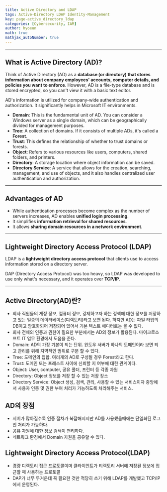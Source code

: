 ```yaml
---
title: Active Directory and LDAP
tags: Active-Directory LDAP Identity-Management
key: page-active_directory_ldap
categories: [Cybersecurity, IAM]
author: hyoeun
math: true
mathjax_autoNumber: true
---
```


---
## What is Active Directory (AD)?

Think of Active Directory (AD) as a **database (or directory) that stores information about company employees' accounts, computer details, and policies you want to enforce**. However, AD is a file-type database and is stored encrypted, so you can't view it with a basic text editor.

AD's information is utilized for company-wide authentication and authorization. It significantly helps in Microsoft IT environments.

* **Domain**: This is the fundamental unit of AD. You can consider a Windows server as a single domain, which can be geographically divided for management purposes.
* **Tree**: A collection of domains. If it consists of multiple ADs, it's called a **Forest**.
* **Trust**: This defines the relationship of whether to trust domains or forests.
* **Object**: Refers to various resources like users, computers, shared folders, and printers.
* **Directory**: A storage location where object information can be saved.
* **Directory Service**: A service that allows for the creation, searching, management, and use of objects, and it also handles centralized user authentication and authorization.

---
## Advantages of AD

* While authentication processes become complex as the number of servers increases, AD enables **unified login processing**.
* It simplifies **information retrieval for shared resources**.
* It allows **sharing domain resources in a network environment**.

---
## Lightweight Directory Access Protocol (LDAP)

LDAP is a **lightweight directory access protocol** that clients use to access information stored on a directory server.

DAP (Directory Access Protocol) was too heavy, so LDAP was developed to use only what's necessary, and it operates over **TCP/IP**.

---


## Active Directory(AD)란?
* 회사 직원들의 계정 정보, 컴퓨터 정보, 강제하고자 하는 정책에 대한 정보를 저장하고 있는 일종의 데이터베이스(디렉토리)라고 보면 된다. 하지만 AD는 파일 타입의 DB이고 암호화되어 저장되어 있어서 기본 텍스트 에디터로는 볼 수 없다.
* 회사 전체의 인증과 권한이 필요한 부분에서는 AD의 정보가 활용된다. 마이크로소프트 IT 업무 환경에서 도움을 준다.
* Domain: AD의 가장 기본이 되는 단위. 윈도우 서버가 하나의 도메인이라 보면 되고 관리를 위해 지역적인 범위로 구분 할 수 있다.
* Tree: 도메인의 집합. 여러개의 AD로 구성될 경우 Forest라고 한다.
* Trust: 도메인 또는 포레스트 사이에 신뢰할 지 여부에 대한 관계이다.
* Object: User, computer, 공유 폴더, 프린터 등 각종 자원
* Directory: Object 정보를 저장 할 수 있는 저장 장소
* Directory Service: Object 생성, 검색, 관리, 사용할 수 있는 서비스이자 중앙에서 사용자 인증 및 권한 부여 처리가 가능하도록 처리해주는 서비스. 

## AD의 장점
* 서버가 많아질수록 인증 절차가 복잡해지지만 AD를 사용했을때에는 단일화된 로그인 처리가 가능하다.
* 공유 자원에 대한 정보 검색이 편리하다.
* 네트워크 환경에서 Domain 자원을 공유할 수 있다.

## Lightweight Directory Access Protocol(LDAP)
* 경량 디렉토리 접근 프로토콜이며 클라이언트가 티렉토리 서버에 저장된 정보에 접근할 때 사용하는 프로토콜
* DAP가 너무 무거운데 꼭 필요한 것만 적당히 쓰기 위해 LDAP를 개발했고 TCP/IP에서 운영된다.